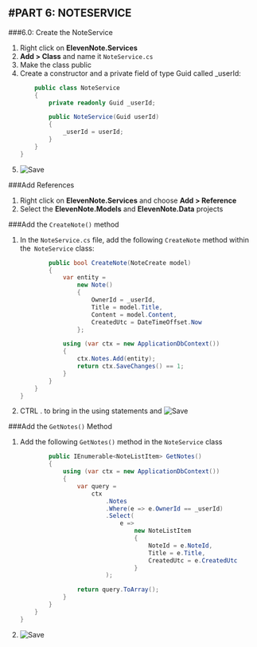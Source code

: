 #PART 6: NOTESERVICE
---
###6.0: Create the NoteService
1. Right click on **ElevenNote.Services**
2. **Add > Class** and name it `NoteService.cs`
3. Make the class public
4. Create a constructor and a private field of type Guid called _userId:
    ```cs
        public class NoteService
        {
            private readonly Guid _userId;

            public NoteService(Guid userId)
            {
                _userId = userId;
            }
        }
    }
    ```
5. ![Save](/assets/font-awesome-save.png)

###Add References
1. Right click on **ElevenNote.Services** and choose **Add > Reference**
2. Select the **ElevenNote.Models** and **ElevenNote.Data** projects

###Add the `CreateNote()` method
1. In the `NoteService.cs` file, add the following `CreateNote` method within the` NoteService` class:

    ```cs
            public bool CreateNote(NoteCreate model)
            {
                var entity = 
                    new Note()
                    {
                        OwnerId = _userId,
                        Title = model.Title,
                        Content = model.Content,
                        CreatedUtc = DateTimeOffset.Now
                    };

                using (var ctx = new ApplicationDbContext())
                {
                    ctx.Notes.Add(entity);
                    return ctx.SaveChanges() == 1;
                }
            }
        }
    }
    ```
2. CTRL . to bring in the using statements and ![Save](/assets/font-awesome-save.png)

###Add the `GetNotes()` Method
1. Add the following `GetNotes()` method in the `NoteService` class
    ```cs
            public IEnumerable<NoteListItem> GetNotes()
            {
                using (var ctx = new ApplicationDbContext())
                {
                    var query = 
                        ctx
                            .Notes
                            .Where(e => e.OwnerId == _userId)
                            .Select(
                                e =>
                                    new NoteListItem
                                    {
                                        NoteId = e.NoteId,
                                        Title = e.Title,
                                        CreatedUtc = e.CreatedUtc
                                    }
                            );

                    return query.ToArray();
                }
            }
        }
    }
    ```
2. ![Save](/assets/font-awesome-save.png)